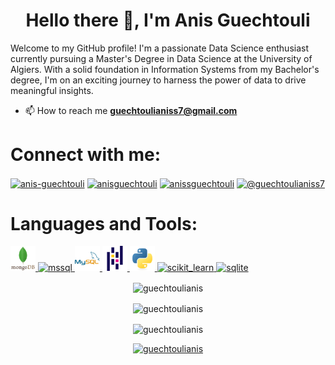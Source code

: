<h1 align="center">Hello there 👋, I'm Anis Guechtouli</h1>
<p align="left">Welcome to my GitHub profile! I'm a passionate Data Science enthusiast currently pursuing a Master's Degree in Data Science at the University of Algiers. With a solid foundation in Information Systems from my Bachelor's degree, I'm on an exciting journey to harness the power of data to drive meaningful insights.</p>

- 📫 How to reach me **guechtoulianiss7@gmail.com**

<h1 align="left">Connect with me:</h1>
<p align="left">
<a href="https://linkedin.com/in/anis-guechtouli" target="blank"><img align="center" src="https://raw.githubusercontent.com/rahuldkjain/github-profile-readme-generator/master/src/images/icons/Social/linked-in-alt.svg" alt="anis-guechtouli" height="30" width="40" /></a>
<a href="https://kaggle.com/anisguechtouli" target="blank"><img align="center" src="https://raw.githubusercontent.com/rahuldkjain/github-profile-readme-generator/master/src/images/icons/Social/kaggle.svg" alt="anisguechtouli" height="30" width="40" /></a>
<a href="https://fb.com/anissguechtouli" target="blank"><img align="center" src="https://raw.githubusercontent.com/rahuldkjain/github-profile-readme-generator/master/src/images/icons/Social/facebook.svg" alt="anissguechtouli" height="30" width="40" /></a>
<a href="https://www.hackerearth.com/@guechtoulianiss7" target="blank"><img align="center" src="https://raw.githubusercontent.com/rahuldkjain/github-profile-readme-generator/master/src/images/icons/Social/hackerearth.svg" alt="@guechtoulianiss7" height="30" width="40" /></a>
</p>


<h1 align="left">Languages and Tools:</h1>
<p align="left"> <a href="https://www.mongodb.com/" target="_blank" rel="noreferrer"> <img src="https://raw.githubusercontent.com/devicons/devicon/master/icons/mongodb/mongodb-original-wordmark.svg" alt="mongodb" width="40" height="40"/> </a> <a href="https://www.microsoft.com/en-us/sql-server" target="_blank" rel="noreferrer"> <img src="https://www.svgrepo.com/show/303229/microsoft-sql-server-logo.svg" alt="mssql" width="40" height="40"/> </a> <a href="https://www.mysql.com/" target="_blank" rel="noreferrer"> <img src="https://raw.githubusercontent.com/devicons/devicon/master/icons/mysql/mysql-original-wordmark.svg" alt="mysql" width="40" height="40"/> </a> <a href="https://pandas.pydata.org/" target="_blank" rel="noreferrer"> <img src="https://raw.githubusercontent.com/devicons/devicon/2ae2a900d2f041da66e950e4d48052658d850630/icons/pandas/pandas-original.svg" alt="pandas" width="40" height="40"/> </a> <a href="https://www.python.org" target="_blank" rel="noreferrer"> <img src="https://raw.githubusercontent.com/devicons/devicon/master/icons/python/python-original.svg" alt="python" width="40" height="40"/> </a> <a href="https://scikit-learn.org/" target="_blank" rel="noreferrer"> <img src="https://upload.wikimedia.org/wikipedia/commons/0/05/Scikit_learn_logo_small.svg" alt="scikit_learn" width="40" height="40"/> </a> <a href="https://www.sqlite.org/" target="_blank" rel="noreferrer"> <img src="https://www.vectorlogo.zone/logos/sqlite/sqlite-icon.svg" alt="sqlite" width="40" height="40"/> </a> </p>

<p align="center"><img align="center" src="https://github-readme-streak-stats.herokuapp.com/?user=guechtoulianis&" alt="guechtoulianis" /></p>
<p align="center"><img align="center" src="https://github-readme-stats.vercel.app/api?username=guechtoulianis&show_icons=true&locale=en" alt="guechtoulianis" /></p>
<p align="center"><img align="center" src="https://github-readme-stats.vercel.app/api/top-langs?username=guechtoulianis&show_icons=true&locale=en&layout=compact" alt="guechtoulianis" /></p>

<p align="center"> <a href="https://github.com/ryo-ma/github-profile-trophy"><img src="https://github-profile-trophy.vercel.app/?username=guechtoulianis" alt="guechtoulianis" /></a> </p>
